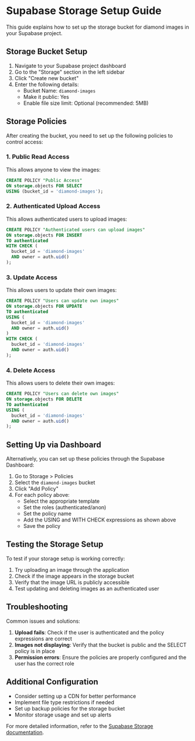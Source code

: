 # Supabase Storage Setup Guide

This guide explains how to set up the storage bucket for diamond images in your Supabase project.

## Storage Bucket Setup

1. Navigate to your Supabase project dashboard
2. Go to the "Storage" section in the left sidebar
3. Click "Create new bucket"
4. Enter the following details:
   - Bucket Name: `diamond-images`
   - Make it public: Yes
   - Enable file size limit: Optional (recommended: 5MB)

## Storage Policies

After creating the bucket, you need to set up the following policies to control access:

### 1. Public Read Access

This allows anyone to view the images:

```sql
CREATE POLICY "Public Access"
ON storage.objects FOR SELECT
USING (bucket_id = 'diamond-images');
```

### 2. Authenticated Upload Access

This allows authenticated users to upload images:

```sql
CREATE POLICY "Authenticated users can upload images"
ON storage.objects FOR INSERT
TO authenticated
WITH CHECK (
  bucket_id = 'diamond-images'
  AND owner = auth.uid()
);
```

### 3. Update Access

This allows users to update their own images:

```sql
CREATE POLICY "Users can update own images"
ON storage.objects FOR UPDATE
TO authenticated
USING (
  bucket_id = 'diamond-images'
  AND owner = auth.uid()
)
WITH CHECK (
  bucket_id = 'diamond-images'
  AND owner = auth.uid()
);
```

### 4. Delete Access

This allows users to delete their own images:

```sql
CREATE POLICY "Users can delete own images"
ON storage.objects FOR DELETE
TO authenticated
USING (
  bucket_id = 'diamond-images'
  AND owner = auth.uid()
);
```

## Setting Up via Dashboard

Alternatively, you can set up these policies through the Supabase Dashboard:

1. Go to Storage > Policies
2. Select the `diamond-images` bucket
3. Click "Add Policy"
4. For each policy above:
   - Select the appropriate template
   - Set the roles (authenticated/anon)
   - Set the policy name
   - Add the USING and WITH CHECK expressions as shown above
   - Save the policy

## Testing the Storage Setup

To test if your storage setup is working correctly:

1. Try uploading an image through the application
2. Check if the image appears in the storage bucket
3. Verify that the image URL is publicly accessible
4. Test updating and deleting images as an authenticated user

## Troubleshooting

Common issues and solutions:

1. **Upload fails**: Check if the user is authenticated and the policy expressions are correct
2. **Images not displaying**: Verify that the bucket is public and the SELECT policy is in place
3. **Permission errors**: Ensure the policies are properly configured and the user has the correct role

## Additional Configuration

- Consider setting up a CDN for better performance
- Implement file type restrictions if needed
- Set up backup policies for the storage bucket
- Monitor storage usage and set up alerts

For more detailed information, refer to the [Supabase Storage documentation](https://supabase.com/docs/guides/storage).